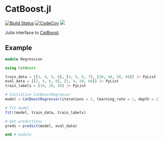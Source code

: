 # CatBoost.jl

[![Build Status][build-img]][build-url] [![CodeCov][codecov-img]][codecov-url] [![](https://img.shields.io/badge/docs-dev-blue.svg)](https://beacon-biosignals.github.io/CatBoost.jl/dev)

[build-img]: https://github.com/beacon-biosignals/CatBoost.jl/workflows/CI/badge.svg
[build-url]: https://github.com/beacon-biosignals/CatBoost.jl/actions
[codecov-img]: https://codecov.io/gh/beacon-biosignals/CatBoost.jl/branch/main/graph/badge.svg?token=e4RFBNkB9a
[codecov-url]: https://codecov.io/github/beacon-biosignals/CatBoost.jl


Julia interface to [CatBoost](https://catboost.ai/).

## Example

```julia
module Regression

using CatBoost

train_data = [[1, 4, 5, 6], [4, 5, 6, 7], [30, 40, 50, 60]] |> PyList
eval_data = [[2, 4, 6, 8], [1, 4, 50, 60]] |> PyList
train_labels = [10, 20, 30] |> PyList

# Initialize CatBoostRegressor
model = CatBoostRegressor(iterations = 2, learning_rate = 1, depth = 2)

# Fit model
fit!(model, train_data, train_labels)

# Get predictions
preds = predict(model, eval_data)

end # module
```
